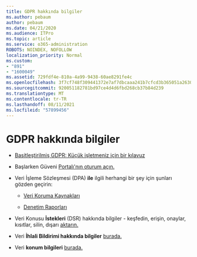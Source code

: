 ```yaml
---
title: GDPR hakkında bilgiler
ms.author: pebaum
author: pebaum
ms.date: 04/21/2020
ms.audience: ITPro
ms.topic: article
ms.service: o365-administration
ROBOTS: NOINDEX, NOFOLLOW
localization_priority: Normal
ms.custom:
- "891"
- "1600049"
ms.assetid: 729fdf4e-810a-4a99-9438-60ae8291fe4c
ms.openlocfilehash: 3f7cf748f309441372e7af7dbcaaa241b7cfcd3b365051a2630ca38fa4c1d11c
ms.sourcegitcommit: 920051182781bd97ce4d4d6fbd268cb37b84d239
ms.translationtype: MT
ms.contentlocale: tr-TR
ms.lasthandoff: 08/11/2021
ms.locfileid: "57899456"
---
```

# <a name="information-about-gdpr"></a>GDPR hakkında bilgiler

- [Basitleştirilmiş GDPR: Küçük işletmeniz için bir kılavuz](https://docs.microsoft.com/microsoft-365/admin/security-and-compliance/gdpr-compliance)

- Başlarken Güveni [Portalı'nın oturum açın.](https://servicetrust.microsoft.com/ViewPage/GDPRGetStarted)

- Veri İşleme Sözleşmesi (DPA) **ile** ilgili herhangi bir şey için şunları gözden geçirin:

  - [Veri Koruma Kaynakları](https://servicetrust.microsoft.com/ViewPage/TrustDocuments)

  - [Denetim Raporları](https://servicetrust.microsoft.com/ViewPage/MSComplianceGuide)

- Veri Konusu **İstekleri** (DSR) hakkında bilgiler - keşfedin, erişin, onaylar, kısıtlar, silin, dışarı [aktarın.](https://docs.microsoft.com/microsoft-365/compliance/gdpr-dsr-office365)

- Veri **İhlali Bildirimi hakkında bilgiler** [burada.](https://servicetrust.microsoft.com/ViewPage/GDPRBreach)

- Veri **konum bilgileri** [burada.](https://products.office.com/where-is-your-data-located?ms.officeurl=datamaps&amp;geo=All#All)
